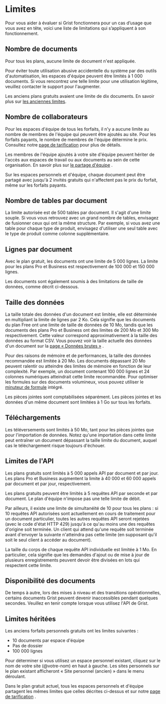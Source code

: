 # Limites

Pour vous aider à évaluer si Grist fonctionnera pour un cas d’usage que vous avez en tête, voici une liste de limitations qui s’appliquent à son fonctionnement.

## Nombre de documents

Pour tous les plans, aucune limite de document n'est appliquée.

Pour éviter toute utilisation abusive accidentelle du système par des outils d'automatisation, les espaces d'équipe peuvent être limités à 1 000 documents. Si vous rencontrez une telle limite pour une utilisation légitime, veuillez contacter le support pour l'augmenter.

Les anciens plans gratuits avaient une limite de dix documents. En savoir plus sur [les anciennes limites](#legacy-limits).

## Nombre de collaborateurs

Pour les espaces d'équipe de tous les forfaits, il n'y a aucune limite au nombre de membres de l'équipe qui peuvent être ajoutés au site. Pour les forfaits payants, le nombre de membres de l'équipe détermine le prix. Consultez notre [page de tarification](https://www.getgrist.com/pricing) pour plus de détails.

Les membres de l'équipe ajoutés à votre site d'équipe peuvent hériter de l'accès aux espaces de travail ou aux documents au sein de cette organisation. En savoir plus sur [le partage d'équipe](team-sharing.md) .

Sur les espaces personnels et d'équipe, chaque document peut être partagé avec jusqu'à 2 invités gratuits qui n'affectent pas le prix du forfait, même sur les forfaits payants.

## Nombre de tables par document

La limite autorisée est de 500 tables par document. Il s'agit d'une limite souple. Si vous vous retrouvez avec un grand nombre de tables, envisagez de fusionner ceux qui ont la même structure. Par exemple, si vous avez une table pour chaque type de produit, envisagez d'utiliser une seul table avec le type de produit comme colonne supplémentaire.

## Lignes par document

Avec le plan gratuit, les documents ont une limite de 5 000 lignes. La limite pour les plans Pro et Business est respectivement de 100 000 et 150 000 lignes.

Les documents sont également soumis à des limitations de taille de données, comme décrit ci-dessous.

## Taille des données

La taille totale des données d'un document est limitée, elle est déterminée en multipliant la limite de lignes par 2 Ko. Cela signifie que les documents du plan Free ont une limite de taille de données de 10 Mo, tandis que les documents des plans Pro et Business ont des limites de 200 Mo et 300 Mo respectivement. Cette valeur correspond approximativement à la taille des données au format CSV. Vous pouvez voir la taille actuelle des données d'un document sur la [page « Données brutes »](https://support.getgrist.com/raw-data/#usage) .

Pour des raisons de mémoire et de performances, la taille des données recommandée est limitée à 20 Mo. Les documents dépassant 20 Mo peuvent ralentir ou atteindre des limites de mémoire en fonction de leur complexité. Par exemple, un document contenant 100 000 lignes et 24 colonnes numériques atteindrait cette limite recommandée. Pour optimiser les formules sur des documents volumineux, vous pouvez utiliser le [minuteur de formule](https://support.getgrist.com/formula-timer/) intégré.

Les pièces jointes sont comptabilisées séparément. Les pièces jointes et les données d'un même document sont limitées à 1 Go sur tous les forfaits.

## Téléchargements

Les téléversements sont limités à 50 Mo, tant pour les pièces jointes que pour l'importation de données. Notez qu'une importation dans cette limite peut entraîner un document dépassant la taille limite du document, auquel cas le téléchargement risque toujours d'échouer.

## Limites de l'API

Les plans gratuits sont limités à 5 000 appels API par document et par jour. Les plans Pro et Business augmentent la limite à 40 000 et 60 000 appels par document et par jour, respectivement.

Les plans gratuits peuvent être limités à 5 requêtes API par seconde et par document. Le plan d'équipe n'impose pas une telle limite de débit.

Par ailleurs, il existe une limite de simultanéité de 10 pour tous les plans : si 10 requêtes API autorisées sont actuellement en cours de traitement pour un document particulier, toutes les autres requêtes API seront rejetées (avec le code d'état HTTP 429) jusqu'à ce qu'au moins une des requêtes d'origine soit terminée. Un client qui attend qu'une requête soit terminée avant d'envoyer la suivante n'atteindra pas cette limite (en supposant qu'il soit le seul client à accéder au document).

La taille du corps de chaque requête API individuelle est limitée à 1 Mo. En particulier, cela signifie que les demandes d'ajout ou de mise à jour de plusieurs enregistrements peuvent devoir être divisées en lots qui respectent cette limite.

## Disponibilité des documents

De temps à autre, lors des mises à niveau et des transitions opérationnelles, certains documents Grist peuvent devenir inaccessibles pendant quelques secondes. Veuillez en tenir compte lorsque vous utilisez l'API de Grist.

## Limites héritées

Les anciens forfaits personnels gratuits ont les limites suivantes :

- 10 documents par espace d'équipe
- Pas de dossier
- 100 000 lignes

Pour déterminer si vous utilisez un espace personnel existant, cliquez sur le nom de votre site (@votre-nom) en haut à gauche. Les sites personnels sur le plan existant afficheront « Site personnel (ancien) » dans le menu déroulant.

Dans le plan gratuit actuel, tous les espaces personnels et d'équipe partagent les mêmes limites que celles décrites ci-dessus et sur notre [page de tarification](https://www.getgrist.com/pricing) .
